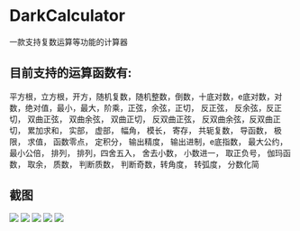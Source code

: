 # DarkCalculator
一款支持复数运算等功能的计算器

## 目前支持的运算函数有:

平方根，立方根，开方，随机复数，随机整数，倒数，十底对数，e底对数，对数，绝对值，最小，最大，阶乘，正弦，余弦，正切， 反正弦， 反余弦，反正切， 双曲正弦， 双曲余弦， 双曲正切， 反双曲正弦， 反双曲余弦，反双曲正切， 累加求和， 实部， 虚部， 幅角， 模长， 寄存， 共轭复数， 导函数， 极限， 求值， 函数零点， 定积分， 输出精度， 输出进制，e底指数， 最大公约， 最小公倍， 排列， 排列，四舍五入， 舍去小数， 小数进一， 取正负号， 伽玛函数， 取余， 质数， 判断质数， 判断奇数，转角度， 转弧度， 分数化简

## 截图
![](http://image.coolapk.com/apk_image/2017/0815/Screenshot_1502775658-for-155277-o_1bnib109q1759lja1k1hq6c1e10-uid-616247.png)
![](http://image.coolapk.com/apk_image/2017/0815/Screenshot_1502775814-for-155277-o_1bnib16ghrn21le91qgn9s41dio1c-uid-616247.png)
![](http://image.coolapk.com/apk_image/2017/0815/Screenshot_1502776195-for-155277-o_1bnib1cv1p2ltqjpf8nfbfg1i-uid-616247.png)
![](http://image.coolapk.com/apk_image/2017/0815/Screenshot_1502776562-for-155277-o_1bnib20or1v1385e1s6j117bvq524-uid-616247.png)
![](http://image.coolapk.com/apk_image/2017/0815/Screenshot_1502776251-for-155277-o_1bnib22ep1ml31p1l36iallahu2a-uid-616247.png)
